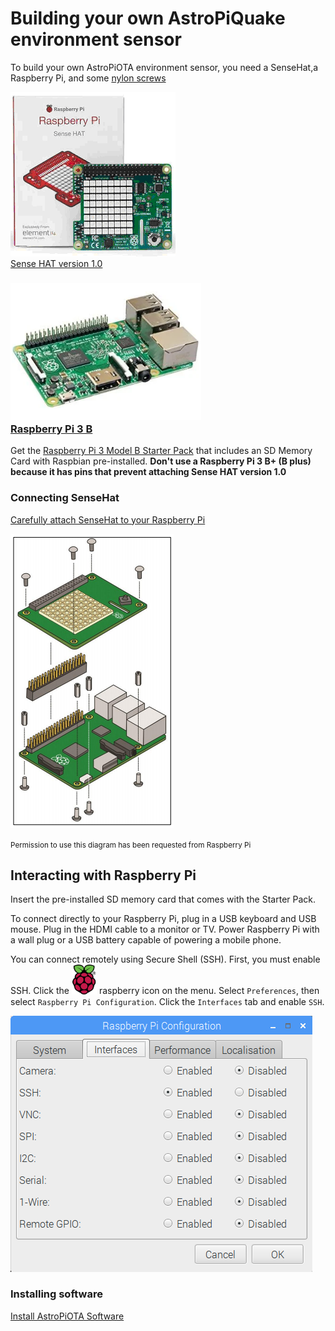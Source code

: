 # Building your own AstroPiQuake environment sensor

To build your own AstroPiOTA environment sensor, you need a SenseHat,a Raspberry Pi, and some [nylon screws](https://www.adafruit.com/product/3658?gclid=Cj0KCQjwv8nqBRDGARIsAHfR9wBwaHbR4DYYvKNhYAOkW7qpPTJ8V0WQmaBEX2qkbu46yzPmv3Xd8qcaAnL5EALw_wcB)


<a href="https://thepihut.com/products/raspberry-pi-sense-hat-astro-pi">
<img src="images/RasSenseHat.png">
<br>Sense HAT version 1.0</a>

### <a href="https://www.digikey.com/catalog/en/partgroup/raspberry-pi-3-model-b-starter-pack-includes-a-raspberry-pi-3/70316?utm_adgroup=Kits&slid=&gclid=CjwKCAiAl7PgBRBWEiwAzFhmml25rcO7V-oO0hwQ4RdoVFCj-Sj2AnGcsFBi8ArlMDn74owwLJaywBoCBhUQAvD_BwE"><img src="images/RasPi.png"><br>Raspberry Pi 3 B</a>

Get the [Raspberry Pi 3 Model B Starter Pack]() that includes an SD Memory Card with Raspbian pre-installed.  **Don't use a Raspberry Pi 3 B+ (B plus) because it has pins that prevent attaching Sense HAT version 1.0**

### Connecting SenseHat

[Carefully attach SenseHat to your Raspberry Pi](https://docs-emea.rs-online.com/webdocs/1436/0900766b81436bef.pdf)

![Screen capture of crontab file update described in text](images/RasSen2Ras.png)

<small>Permission to use this diagram has been requested from Raspberry Pi</small>

## Interacting with Raspberry Pi

Insert the pre-installed SD memory card that comes with the Starter Pack.  

To connect directly to your Raspberry Pi, plug in a USB keyboard and USB mouse.  Plug in the HDMI cable to a monitor or TV.  Power Raspberry Pi with a wall plug or a USB battery capable of powering a mobile phone.

You can connect remotely using Secure Shell (SSH).  First, you must enable SSH.  Click the <img src="images/raspberry.png" width=40> raspberry icon on the menu.  Select ```Preferences```, then select ```Raspberry Pi Configuration```.  Click the ```Interfaces``` tab and enable ```SSH```.  

![Window for enabling SSH as described in text](images/SSH.png)
 
### Installing software 

[Install AstroPiOTA Software](InstallIT.md)
